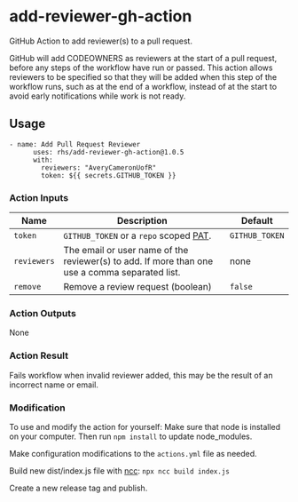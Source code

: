 # add-reviewer-gh-action
 GitHub Action to add reviewer(s) to a pull request. 
 
GitHub will add CODEOWNERS as reviewers at the start of a pull request, before any steps of the workflow have run or passed. This action allows reviewers to be specified so that they will be added when this step of the workflow runs, such as at the end of a workflow, instead of at the start to avoid early notifications while work is not ready.

## Usage
```
- name: Add Pull Request Reviewer
      uses: rhs/add-reviewer-gh-action@1.0.5
      with: 
        reviewers: "AveryCameronUofR"
        token: ${{ secrets.GITHUB_TOKEN }}
 ```
 
### Action Inputs

| Name | Description | Default |
| --- | --- | --- |
| `token` | `GITHUB_TOKEN` or a `repo` scoped [PAT](https://help.github.com/en/github/authenticating-to-github/creating-a-personal-access-token-for-the-command-line). | `GITHUB_TOKEN` |
| `reviewers` | The email or user name of the reviewer(s) to add. If more than one use a comma separated list. | none |
| `remove` | Remove a review request (boolean) | `false` |

### Action Outputs
None

### Action Result
Fails workflow when invalid reviewer added, this may be the result of an incorrect name or email.
  
### Modification
To use and modify the action for yourself:
Make sure that node is installed on your computer. Then run ``` npm install ``` to update node_modules.

Make configuration modifications to the ``` actions.yml ``` file as needed.

Build new dist/index.js file with [ncc](https://www.npmjs.com/package/@zeit/ncc): ``` npx ncc build index.js ```

Create a new release tag and publish.
